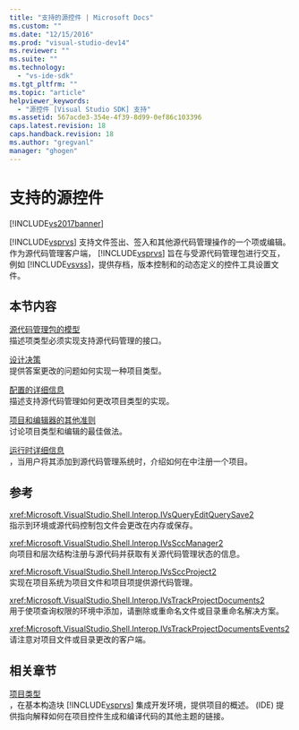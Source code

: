 ```yaml
---
title: "支持的源控件 | Microsoft Docs"
ms.custom: ""
ms.date: "12/15/2016"
ms.prod: "visual-studio-dev14"
ms.reviewer: ""
ms.suite: ""
ms.technology: 
  - "vs-ide-sdk"
ms.tgt_pltfrm: ""
ms.topic: "article"
helpviewer_keywords: 
  - "源控件 [Visual Studio SDK] 支持"
ms.assetid: 567acde3-354e-4f39-8d99-0ef86c103396
caps.latest.revision: 18
caps.handback.revision: 18
ms.author: "gregvanl"
manager: "ghogen"
---
```

# 支持的源控件
[!INCLUDE[vs2017banner](../../code-quality/includes/vs2017banner.md)]

[!INCLUDE[vsprvs](../../code-quality/includes/vsprvs_md.md)] 支持文件签出、签入和其他源代码管理操作的一个项或编辑。  作为源代码管理客户端， [!INCLUDE[vsprvs](../../code-quality/includes/vsprvs_md.md)] 旨在与受源代码管理包进行交互，例如 [!INCLUDE[vsvss](../../extensibility/includes/vsvss_md.md)]，提供存档，版本控制和的动态定义的控件工具设置文件。  
  
## 本节内容  
 [源代码管理包的模型](../../extensibility/internals/model-for-source-control-packages.md)  
 描述项类型必须实现支持源代码管理的接口。  
  
 [设计决策](../../extensibility/internals/source-control-design-decisions.md)  
 提供答案更改的问题如何实现一种项目类型。  
  
 [配置的详细信息](../../extensibility/internals/source-control-configuration-details.md)  
 描述支持源代码管理如何更改项目类型的实现。  
  
 [项目和编辑器的其他准则](../../extensibility/internals/additional-source-control-guidelines-for-projects-and-editors.md)  
 讨论项目类型和编辑的最佳做法。  
  
 [运行时详细信息](../../extensibility/internals/source-control-runtime-details.md)  
 ，当用户将其添加到源代码管理系统时，介绍如何在中注册一个项目。  
  
## 参考  
 <xref:Microsoft.VisualStudio.Shell.Interop.IVsQueryEditQuerySave2>  
 指示到环境或源代码控制包文件会更改在内存或保存。  
  
 <xref:Microsoft.VisualStudio.Shell.Interop.IVsSccManager2>  
 向项目和层次结构注册与源代码并获取有关源代码管理状态的信息。  
  
 <xref:Microsoft.VisualStudio.Shell.Interop.IVsSccProject2>  
 实现在项目系统为项目文件和项目项提供源代码管理。  
  
 <xref:Microsoft.VisualStudio.Shell.Interop.IVsTrackProjectDocuments2>  
 用于使项查询权限的环境中添加，请删除或重命名文件或目录重命名解决方案。  
  
 <xref:Microsoft.VisualStudio.Shell.Interop.IVsTrackProjectDocumentsEvents2>  
 请注意对项目文件或目录更改的客户端。  
  
## 相关章节  
 [项目类型](../../extensibility/internals/project-types.md)  
 ，在基本构造块 [!INCLUDE[vsprvs](../../code-quality/includes/vsprvs_md.md)] 集成开发环境，提供项目的概述。 \(IDE\)  提供指向解释如何在项目控件生成和编译代码的其他主题的链接。